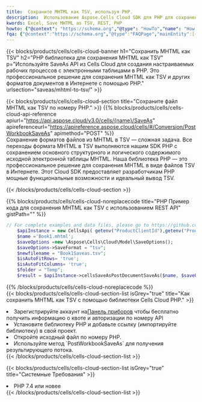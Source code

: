 ```yaml
---
title:  Сохраните MHTML как TSV, используя PHP.
description:  Использование Aspose.Cells Cloud SDK для PHP для сохранения файла формата MHTML как файла формата TSV.
kwords: Excel, Save MHTML as TSV, REST, PHP
howto: {"@context": "https://schema.org","@type": "HowTo","name": "How to save MHTML as TSV using the Cells Cloud PHP library.","description": "How to save MHTML as TSV using the Cells Cloud PHP library.","image": {"@type": "ImageObject"},"url": "/php/saveas/mhtml-to-tsv/","step": [{ "@type": "HowToStep","name": "How to save MHTML as TSV using the Cells Cloud PHP library. step 1", "image": {"@type": "ImageObject",},"url": "/php/saveas/mhtml-to-tsv/","text": "Register an account at <a href='https://dashboard.aspose.cloud/'>Dashboard</a> to get free API quota & authorization details",},{ "@type": "HowToStep","name": "How to save MHTML as TSV using the Cells Cloud PHP library. step 1", "image": {"@type": "ImageObject",},"url": "/php/saveas/mhtml-to-tsv/","text": "Install PHP library and add the reference (import the library) to your project.",},{ "@type": "HowToStep","name": "How to save MHTML as TSV using the Cells Cloud PHP library. step 1", "image": {"@type": "ImageObject",},"url": "/php/saveas/mhtml-to-tsv/","text": "Open the source file in PHP.",},{ "@type": "HowToStep","name": "How to save MHTML as TSV using the Cells Cloud PHP library. step 1", "image": {"@type": "ImageObject",},"url": "/php/saveas/mhtml-to-tsv/","text": "Use the `PostWorkbookSaveAs` method to retrieve the resulting stream.",}, ],"supply": {"@type": "HowToSupply","name": "document"},"tool": [{"@type": "HowToTool","name": "phpstorm, Visual Studio Code, Eclipse"},{"@type": "HowToTool","name": "Aspose Cells"}],"totalTime": "PT6M"}
fqa: {"@context":"https://schema.org","@type":"FAQPage","mainEntity":[{"@type":"Question","name":"Why save file as other formats file in C# using REST API?","acceptedAnswer":{"@type":"Answer","text":"Documents are encoded in many ways, and some files may be incompatible with the software you use. To open and read such files, just save them as appropriate file formats.<br/><ol><li>Install .NET SDK and add the reference (import the library) to your project.</li><li>Open the source file in C# using REST API.</li><li>Call the PostWorkbookSaveAsRequest() method, passing an output filename with required extension.</li><li>Get the result of save as a separate file.</li></ol>"}},{"@type":"Question","name":"What file formats can I save as with your C# library?","acceptedAnswer":{"@type":"Answer","text":"We support a variety of file formats for conversion using .NET library, including XLSX, Excel, xls , PDF, CSV, HTML, Markdown, XML, PNG, JPG, TIFF, Json, TXT and many more."}},{"@type":"Question","name":"What is the maximum allowed file size for conversion using this .NET library?","acceptedAnswer":{"@type":"Answer","text":"There are no file size limits for format conversions using .NET library."}}]}
---
```

{{< blocks/products/cells/cells-cloud-banner h1="Сохранить MHTML как TSV" h2="PHP библиотека для сохранения MHTML как TSV" p="Используйте SaveAs API из Cells Cloud для создания настраиваемых рабочих процессов с электронными таблицами в PHP. Это профессиональное решение для сохранения MHTML как TSV и других форматов документов в Интернете с помощью PHP." urlsection="saveas/mhtml-to-tsv/" >}}

{{< blocks/products/cells/cells-cloud-section title="Сохраните файл MHTML как TSV по номеру PHP." >}}
{{% blocks/products/cells/cells-cloud-api-reference apiurl="https://api.aspose.cloud/v3.0/cells/{name}/SaveAs" apireferenceurl="https://apireference.aspose.cloud/cells/#/Conversion/PostWorkbookSaveAs" apimethod="POST" %}}
<br/>
Сохранение форматов файлов из MHTML в TSV — сложная задача. Все переходы формата MHTML в TSV выполняются нашим SDK PHP с сохранением основного структурного и логического содержимого исходной электронной таблицы MHTML. Наша библиотека PHP — это профессиональное решение для сохранения MHTML в виде файлов TSV в Интернете. Этот Cloud SDK предоставляет разработчикам PHP мощные функциональные возможности и идеальный вывод TSV.

{{< /blocks/products/cells/cells-cloud-section >}}

{{% blocks/products/cells/cells-cloud-noreplacecode title="PHP Пример кода для сохранения MHTML как TSV с использованием REST API" gistPath="" %}}
  
```php
// For complete examples and data files, please go to https://github.com/aspose-cells-cloud/aspose-cells-cloud-php/
    $apiInstance = new CellsApi( getenv("ProductClientId"),getenv("ProductClientSecret") );
    $name ='Book1.mhtml';
    $saveOptions =new \Aspose\Cells\Cloud\Model\SaveOptions();
    $saveOptions->SaveFormat = "tsv";
    $newfilename = "Book1Saveas.tsv";
    $isAutoFitRows= 'true';
    $isAutoFitColumns= 'true';
    $folder = "Temp";
    $result = $apiInstance->cellsSaveAsPostDocumentSaveAs($name, $saveOptions, $newfilename,$isAutoFitRows, $isAutoFitColumns, $folder);
```
  
{{% /blocks/products/cells/cells-cloud-noreplacecode %}}
<br/>
{{< blocks/products/cells/cells-cloud-section-list isGrey="true" title="Как сохранить MHTML как TSV с помощью библиотеки Cells Cloud PHP." >}}
<li> Зарегистрируйте аккаунт на<a href="https://dashboard.aspose.cloud/">Панель приборов</a> чтобы бесплатно получить информацию о квоте и авторизации по номеру API</li>
<li>Установите библиотеку PHP и добавьте ссылку (импортируйте библиотеку) в свой проект.</li>
<li>Откройте исходный файл по номеру PHP.</li>
<li>Используйте метод `PostWorkbookSaveAs` для получения результирующего потока.</li>
{{< /blocks/products/cells/cells-cloud-section-list >}}

{{< blocks/products/cells/cells-cloud-section-list isGrey="true" title="Системные Требования" >}}
<li>PHP 7.4 или новее</li>
{{< /blocks/products/cells/cells-cloud-section-list >}}
